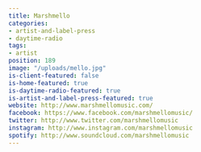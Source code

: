 ```yaml
---
title: Marshmello
categories:
- artist-and-label-press
- daytime-radio
tags:
- artist
position: 189
image: "/uploads/mello.jpg"
is-client-featured: false
is-home-featured: true
is-daytime-radio-featured: true
is-artist-and-label-press-featured: true
website: http://www.marshmellomusic.com/
facebook: https://www.facebook.com/marshmellomusic/
twitter: http://www.twitter.com/marshmellomusic
instagram: http://www.instagram.com/marshmellomusic
spotify: http://www.soundcloud.com/marshmellomusic
---
```


